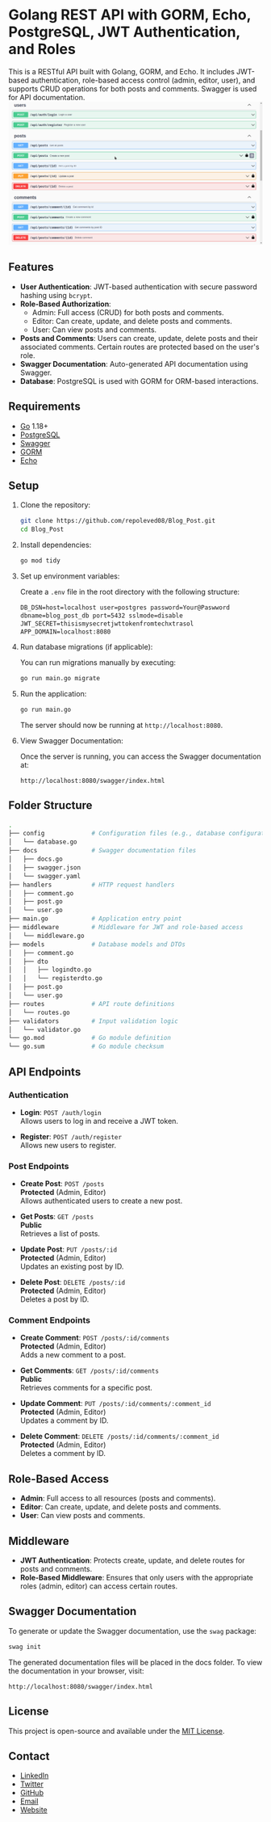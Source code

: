 # Golang REST API with GORM, Echo, PostgreSQL, JWT Authentication, and Roles

This is a RESTful API built with Golang, GORM, and Echo. It includes JWT-based authentication, role-based access control (admin, editor, user), and supports CRUD operations for both posts and comments. Swagger is used for API documentation.
![alt text](image.png)
## Features

- **User Authentication**: JWT-based authentication with secure password hashing using `bcrypt`.
- **Role-Based Authorization**:
  - Admin: Full access (CRUD) for both posts and comments.
  - Editor: Can create, update, and delete posts and comments.
  - User: Can view posts and comments.
- **Posts and Comments**: Users can create, update, delete posts and their associated comments. Certain routes are protected based on the user's role.
- **Swagger Documentation**: Auto-generated API documentation using Swagger.
- **Database**: PostgreSQL is used with GORM for ORM-based interactions.

## Requirements

- [Go](https://golang.org/dl/) 1.18+
- [PostgreSQL](https://www.postgresql.org/download/)
- [Swagger](https://swagger.io/)
- [GORM](https://gorm.io/)
- [Echo](https://echo.labstack.com/)

## Setup

1. Clone the repository:

    ```bash
    git clone https://github.com/repoleved08/Blog_Post.git
    cd Blog_Post
    ```

2. Install dependencies:

    ```bash
    go mod tidy
    ```

3. Set up environment variables:

    Create a `.env` file in the root directory with the following structure:

    ```env
    DB_DSN=host=localhost user=postgres password=Your@Paswword dbname=blog_post_db port=5432 sslmode=disable
    JWT_SECRET=thisismysecretjwttokenfromtechxtrasol
    APP_DOMAIN=localhost:8080
    ```

4. Run database migrations (if applicable):

    You can run migrations manually by executing:

    ```bash
    go run main.go migrate
    ```

5. Run the application:

    ```bash
    go run main.go
    ```

    The server should now be running at `http://localhost:8080`.

6. View Swagger Documentation:

    Once the server is running, you can access the Swagger documentation at:

    ```
    http://localhost:8080/swagger/index.html
    ```

## Folder Structure

```bash
.
├── config             # Configuration files (e.g., database configuration)
│   └── database.go
├── docs               # Swagger documentation files
│   ├── docs.go
│   ├── swagger.json
│   └── swagger.yaml
├── handlers           # HTTP request handlers
│   ├── comment.go
│   ├── post.go
│   └── user.go
├── main.go            # Application entry point
├── middleware         # Middleware for JWT and role-based access
│   └── middleware.go
├── models             # Database models and DTOs
│   ├── comment.go
│   ├── dto
│   │   ├── logindto.go
│   │   └── registerdto.go
│   ├── post.go
│   └── user.go
├── routes             # API route definitions
│   └── routes.go
├── validators         # Input validation logic
│   └── validator.go
└── go.mod             # Go module definition
└── go.sum             # Go module checksum

```
## API Endpoints

### Authentication

- **Login**: `POST /auth/login`  
  Allows users to log in and receive a JWT token.

- **Register**: `POST /auth/register`  
  Allows new users to register.

### Post Endpoints

- **Create Post**: `POST /posts`  
  **Protected** (Admin, Editor)  
  Allows authenticated users to create a new post.

- **Get Posts**: `GET /posts`  
  **Public**  
  Retrieves a list of posts.

- **Update Post**: `PUT /posts/:id`  
  **Protected** (Admin, Editor)  
  Updates an existing post by ID.

- **Delete Post**: `DELETE /posts/:id`  
  **Protected** (Admin, Editor)  
  Deletes a post by ID.

### Comment Endpoints

- **Create Comment**: `POST /posts/:id/comments`  
  **Protected** (Admin, Editor)  
  Adds a new comment to a post.

- **Get Comments**: `GET /posts/:id/comments`  
  **Public**  
  Retrieves comments for a specific post.

- **Update Comment**: `PUT /posts/:id/comments/:comment_id`  
  **Protected** (Admin, Editor)  
  Updates a comment by ID.

- **Delete Comment**: `DELETE /posts/:id/comments/:comment_id`  
  **Protected** (Admin, Editor)  
  Deletes a comment by ID.

## Role-Based Access

- **Admin**: Full access to all resources (posts and comments).
- **Editor**: Can create, update, and delete posts and comments.
- **User**: Can view posts and comments.

## Middleware

- **JWT Authentication**: Protects create, update, and delete routes for posts and comments.
- **Role-Based Middleware**: Ensures that only users with the appropriate roles (admin, editor) can access certain routes.

## Swagger Documentation

To generate or update the Swagger documentation, use the `swag` package:

```bash
swag init
```
The generated documentation files will be placed in the docs folder. To view the documentation in your browser, visit:

```
http://localhost:8080/swagger/index.html
```

## License

This project is open-source and available under the [MIT License](LICENSE).



 ## Contact
- [LinkedIn](https://www.linkedin.com/in/norman-bii-87382722a)
- [Twitter](https://x.com/normangeek1)
- [GitHub](https://github.com/repoleved08)
- [Email](mailto:techxtrasol.design@gmail.com)
- [Website](https://techxtrasol.com)

